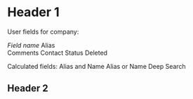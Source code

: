 # Header 1
User fields for company:

_Field name_
Alias   
Comments
Contact Status
Deleted


Calculated fields:
Alias and Name
Alias or Name
Deep Search

## Header 2
